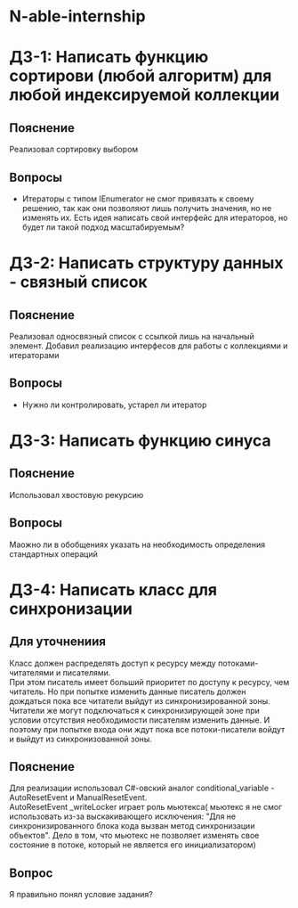 # N-able-internship

# ДЗ-1: Написать функцию сортирови (любой алгоритм) для любой индексируемой коллекции  
## Пояснение
Реализовал сортировку выбором
## Вопросы
- Итераторы с типом IEnumerator не смог привязать к своему решению, так как они позволяют лишь получить значения, но не изменять их. Есть идея написать свой интерфейс для итераторов, но будет ли такой подход масштабируемым?   
# ДЗ-2: Написать структуру данных - связный список
## Пояснение
Реализовал односвязный список с ссылкой лишь на начальный элемент. Добавил реализацию интерфесов для работы с коллекциями и итераторами  
## Вопросы
- Нужно ли контролировать, устарел ли итератор  
# ДЗ-3: Написать функцию синуса
## Пояснение
Использовал хвостовую рекурсию
## Вопросы
Маожно ли в обобщениях указать на необходимость определения стандартных операций
# ДЗ-4: Написать класс для синхронизации
## Для уточнениия
Класс должен распределять доступ к ресурсу между потоками-читателями и писателями.  
При этом писатель имеет больший приоритет по доступу к ресурсу, чем читатель. Но при попытке изменить данные писатель должен дождаться пока все читатели выйдут из синхронизированной зоны.
Читатели же могут подключаться к синхронизирующей зоне при условии отсутствия необходимости писателям изменить данные. И поэтому при попытке входа они ждут пока все потоки-писатели войдут и выйдут из синхронизованной зоны.
## Пояснение
Для реализации использовал C#-овский аналог conditional_variable - AutoResetEvent и ManualResetEvent.  
AutoResetEvent _writeLocker  играет роль мьютекса( мьютекс я не смог использовать из-за выскакивающего исключения: "Для не синхронизированного блока кода вызван метод синхронизации объектов". Дело в том, что мьютекс не позволяет изменять свое состояние в потоке, который не является его инициализатором) 
## Вопрос
Я правильно понял условие задания?
